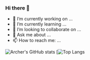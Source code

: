 ### Hi there 👋

<!--
**Archer-du/Archer-du** is a ✨ _special_ ✨ repository because its `README.md` (this file) appears on your GitHub profile.

Here are some ideas to get you started:

- 🔭 I’m currently working on ...
- 🌱 I’m currently learning ...
- 👯 I’m looking to collaborate on ...
- 🤔 I’m looking for help with ...
- 💬 Ask me about ...
- 📫 How to reach me: ...
- 😄 Pronouns: ...
- ⚡ Fun fact: ...
-->
- 🔭 I’m currently working on ...
- 🌱 I’m currently learning ...
- 👯 I’m looking to collaborate on ...
- 💬 Ask me about ...
- 📫 How to reach me: ...


![Archer's GitHub stats](https://github-readme-stats.vercel.app/api?username=Archer-du&show_icons=true&theme=radical&count_private=true&include_all_commits=true)
[![Top Langs](https://github-readme-stats.vercel.app/api/top-langs/?username=Archer-du)
